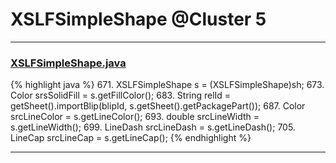 # XSLFSimpleShape @Cluster 5

***

### [XSLFSimpleShape.java](https://searchcode.com/codesearch/view/97406763/)
{% highlight java %}
671. XSLFSimpleShape s = (XSLFSimpleShape)sh;
673. Color srsSolidFill = s.getFillColor();
683.     String relId = getSheet().importBlip(blipId, s.getSheet().getPackagePart());
687. Color srcLineColor = s.getLineColor();
693. double srcLineWidth = s.getLineWidth();
699. LineDash srcLineDash = s.getLineDash();
705. LineCap srcLineCap = s.getLineCap();
{% endhighlight %}

***

